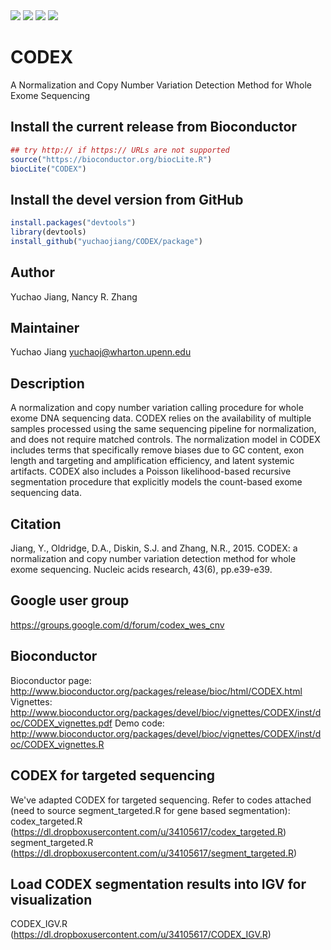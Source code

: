 <img border="0" src="http://bioconductor.org/shields/availability/release/CODEX.svg"/>
<img border="0" src="http://bioconductor.org/shields/downloads/CODEX.svg"/>
<img border="0" src="http://bioconductor.org/shields/build/release/bioc/CODEX.svg"/>
<img border="0" src="http://bioconductor.org/shields/years-in-bioc/CODEX.svg"/>


# CODEX
A Normalization and Copy Number Variation Detection Method for Whole Exome Sequencing

## Install the current release from Bioconductor
```r
## try http:// if https:// URLs are not supported
source("https://bioconductor.org/biocLite.R")
biocLite("CODEX")
```

## Install the devel version from GitHub
```r
install.packages("devtools")
library(devtools)
install_github("yuchaojiang/CODEX/package")
```


## Author
Yuchao Jiang, Nancy R. Zhang

## Maintainer
Yuchao Jiang <yuchaoj@wharton.upenn.edu>

## Description
A normalization and copy number variation calling procedure for
whole exome DNA sequencing data. CODEX relies on the availability of 
multiple samples processed using the same sequencing pipeline for 
normalization, and does not require matched controls. The normalization 
model in CODEX includes terms that specifically remove biases due to GC 
content, exon length and targeting and amplification efficiency, and latent
systemic artifacts. CODEX also includes a Poisson likelihood-based recursive
segmentation procedure that explicitly models the count-based exome 
sequencing data.

## Citation
Jiang, Y., Oldridge, D.A., Diskin, S.J. and Zhang, N.R., 2015. CODEX: a normalization and copy number variation detection method for whole exome sequencing. Nucleic acids research, 43(6), pp.e39-e39.

## Google user group
https://groups.google.com/d/forum/codex_wes_cnv

## Bioconductor
Bioconductor page: http://www.bioconductor.org/packages/release/bioc/html/CODEX.html
Vignettes: http://www.bioconductor.org/packages/devel/bioc/vignettes/CODEX/inst/doc/CODEX_vignettes.pdf
Demo code: http://www.bioconductor.org/packages/devel/bioc/vignettes/CODEX/inst/doc/CODEX_vignettes.R

## CODEX for targeted sequencing
We've adapted CODEX for targeted sequencing. Refer to codes attached (need to source segment_targeted.R for gene based segmentation):
codex_targeted.R (https://dl.dropboxusercontent.com/u/34105617/codex_targeted.R)
segment_targeted.R (https://dl.dropboxusercontent.com/u/34105617/segment_targeted.R)

## Load CODEX segmentation results into IGV for visualization
CODEX_IGV.R (https://dl.dropboxusercontent.com/u/34105617/CODEX_IGV.R)

